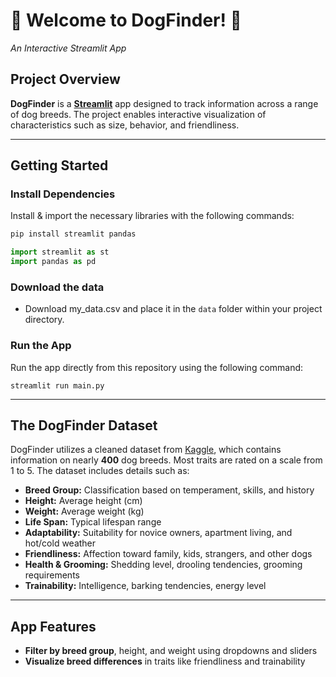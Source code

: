 # :dog: Welcome to DogFinder! :poodle:
*An Interactive Streamlit App*

## Project Overview  
**DogFinder** is a [**Streamlit**](https://streamlit.io/) app designed to track information across a range of dog breeds. The project enables interactive visualization of characteristics such as size, behavior, and friendliness.

---

## Getting Started

### Install Dependencies  
Install & import the necessary libraries with the following commands:
```bash
pip install streamlit pandas
```
```python
import streamlit as st
import pandas as pd
```

### Download the data
- Download my_data.csv and place it in the `data` folder within your project directory.

### Run the App
Run the app directly from this repository using the following command:
 ```
 streamlit run main.py
 ```
---

## The DogFinder Dataset
DogFinder utilizes a cleaned dataset from [Kaggle](https://www.kaggle.com/datasets/yonkotoshiro/dogs-breeds), which contains information on nearly **400** dog breeds. Most traits are rated on a scale from 1 to 5. The dataset includes details such as:  

- **Breed Group:** Classification based on temperament, skills, and history  
- **Height:** Average height (cm)  
- **Weight:** Average weight (kg)  
- **Life Span:** Typical lifespan range  
- **Adaptability:** Suitability for novice owners, apartment living, and hot/cold weather  
- **Friendliness:** Affection toward family, kids, strangers, and other dogs  
- **Health & Grooming:** Shedding level, drooling tendencies, grooming requirements  
- **Trainability:** Intelligence, barking tendencies, energy level
  
---

## App Features
- **Filter by breed group**, height, and weight using dropdowns and sliders  
- **Visualize breed differences** in traits like friendliness and trainability 


